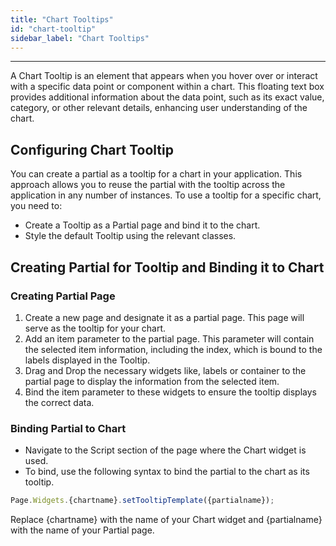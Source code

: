 ```yaml
---
title: "Chart Tooltips"
id: "chart-tooltip"
sidebar_label: "Chart Tooltips"
---
```

---

A Chart Tooltip is an element that appears when you hover over or interact with a specific data point or component within a chart. This floating text box provides additional information about the data point, such as its exact value, category, or other relevant details, enhancing user understanding of the chart.

## Configuring Chart Tooltip

You can create a partial as a tooltip for a chart in your application. This approach allows you to reuse the partial with the tooltip across the application in any number of instances. To use a tooltip for a specific chart, you need to:

- Create a Tooltip as a Partial page and bind it to the chart.
- Style the default Tooltip using the relevant classes.

## Creating Partial for Tooltip and Binding it to Chart

### Creating Partial Page

1. Create a new page and designate it as a partial page. This page will serve as the tooltip for your chart.
2. Add an item parameter to the partial page. This parameter will contain the selected item information, including the index, which is bound to the labels displayed in the Tooltip.
3. Drag and Drop the necessary widgets like, labels or container to the partial page to display the information from the selected item.
4. Bind the item parameter to these widgets to ensure the tooltip displays the correct data.

### Binding Partial to Chart

- Navigate to the Script section of the page where the Chart widget is used.
- To bind, use the following syntax to bind the partial to the chart as its tooltip.

```javascript
Page.Widgets.{chartname}.setTooltipTemplate({partialname});
```

Replace {chartname} with the name of your Chart widget and {partialname} with the name of your Partial page.